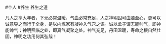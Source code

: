 
#个人 #养生
养生之道

凡人之享大年者，下元必常温暖，气血必常充足，人之神明固可由脑至心，更可以诚意导之而行于全身，是以内炼家有凝神入气穴之语。诚以孟子谓志能帅气，即神能帅气；神明照临之处，即真气凝聚之处。神气充足，丹田温暖，寿命之根自然壮固，神明之功用何其弘哉！